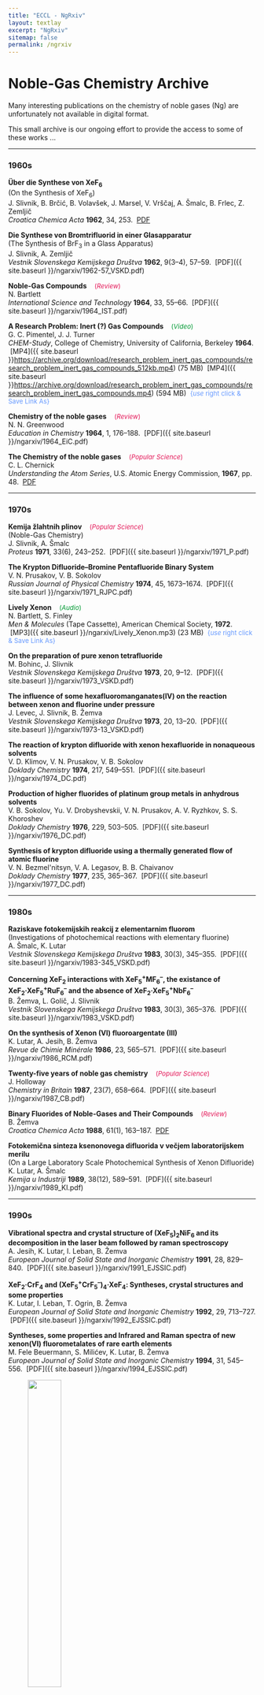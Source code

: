 ```yaml
---
title: "ECCL - NgRxiv"
layout: textlay
excerpt: "NgRxiv"
sitemap: false
permalink: /ngrxiv
---
```


# Noble-Gas Chemistry Archive

Many interesting publications on the chemistry of noble gases (Ng) are unfortunately not available in digital format. 

This small archive is our ongoing effort to provide the access to some of these works ...

<hr>

### 1960s

**Über die Synthese von XeF<sub>6</sub>**
<br>(On the Synthesis of XeF<sub>6</sub>)
<br>J. Slivnik, B. Brčić, B. Volavšek, J. Marsel, V. Vrščaj, A. Šmalc, B. Frlec, Z. Zemljič
<br>*Croatica Chemica Acta* **1962**, 34, 253. &nbsp;[PDF](https://pubweb.carnet.hr/ccacaa/wp-content/uploads/sites/182/2017/12/CCA_34_1962_253.pdf)

**Die Synthese von Bromtrifluorid in einer Glasapparatur**
<br>(The Synthesis of BrF<sub>3</sub> in a Glass Apparatus)
<br>J. Slivnik, A. Zemljič
<br>*Vestnik Slovenskega Kemijskega Društva* **1962**, 9(3–4), 57–59. &nbsp;[PDF]({{ site.baseurl }}/ngarxiv/1962-57_VSKD.pdf)

**Noble-Gas Compounds**   &nbsp;&nbsp;&nbsp;<font color="#e41959" size="-1">(<i>Review</i>)</font>
<br>N. Bartlett
<br>*International Science and Technology* **1964**, 33, 55–66. &nbsp;[PDF]({{ site.baseurl }}/ngarxiv/1964_IST.pdf)

**A Research Problem: Inert (?) Gas Compounds**   &nbsp;&nbsp;&nbsp;<font color="#009933" size="-1">(<i>Video</i>)</font>
<br>G. C. Pimentel, J. J. Turner
<br>*CHEM-Study*, College of Chemistry, University of California, Berkeley **1964**. &nbsp;[MP4]({{ site.baseurl }}https://archive.org/download/research_problem_inert_gas_compounds/research_problem_inert_gas_compounds_512kb.mp4) (75 MB) &nbsp;[MP4]({{ site.baseurl }}https://archive.org/download/research_problem_inert_gas_compounds/research_problem_inert_gas_compounds.mp4) (594 MB) &nbsp;<font color="#6699ff" size="-1">&#123;<i>use</i> right click & Save Link As&#125;</font>

**Chemistry of the noble gases**   &nbsp;&nbsp;&nbsp;<font color="#e41959" size="-1">(<i>Review</i>)</font>
<br>N. N. Greenwood
<br>*Education in Chemistry* **1964**, 1, 176–188. &nbsp;[PDF]({{ site.baseurl }}/ngarxiv/1964_EiC.pdf)

**The Chemistry of the noble gases**   &nbsp;&nbsp;&nbsp;<font color="#e41959" size="-1">(<i>Popular Science</i>)</font>
<br>C. L. Chernick
<br>*Understanding the Atom Series*, U.S. Atomic Energy Commission,  **1967**, pp. 48. &nbsp;[PDF](https://www.osti.gov/includes/opennet/includes/Understanding%20the%20Atom/The%20Chemistry%20of%20Noble%20Gases.pdf)

<hr>

### 1970s

**Kemija žlahtnih plinov**   &nbsp;&nbsp;&nbsp;<font color="#e41959" size="-1">(<i>Popular Science</i>)</font>
<br>(Noble-Gas Chemistry)
<br>J. Slivnik, A. Šmalc
<br>*Proteus* **1971**, 33(6), 243–252. &nbsp;[PDF]({{ site.baseurl }}/ngarxiv/1971_P.pdf)

**The Krypton Difluoride–Bromine Pentafluoride Binary System**
<br>V. N. Prusakov, V. B. Sokolov
<br>*Russian Journal of Physical Chemistry* **1974**, 45, 1673–1674. &nbsp;[PDF]({{ site.baseurl }}/ngarxiv/1971_RJPC.pdf)

**Lively Xenon**   &nbsp;&nbsp;&nbsp;<font color="#009933" size="-1">(<i>Audio</i>)</font>
<br>N. Bartlett, S. Finley
<br>*Men & Molecules* (Tape Cassette), American Chemical Society, **1972**. &nbsp;[MP3]({{ site.baseurl }}/ngarxiv/Lively_Xenon.mp3) (23 MB) &nbsp;<font color="#6699ff" size="-1">&#123;<i>use</i> right click & Save Link As&#125;</font>

**On the preparation of pure xenon tetrafluoride**
<br>M. Bohinc, J. Slivnik
<br>*Vestnik Slovenskega Kemijskega Društva* **1973**, 20, 9–12. &nbsp;[PDF]({{ site.baseurl }}/ngarxiv/1973_VSKD.pdf)

**The influence of some hexafluoromanganates(IV) on the reaction between xenon and fluorine under pressure**
<br>J. Levec, J. Slivnik, B. Žemva
<br>*Vestnik Slovenskega Kemijskega Društva* **1973**, 20, 13–20. &nbsp;[PDF]({{ site.baseurl }}/ngarxiv/1973-13_VSKD.pdf)

**The reaction of krypton difluoride with xenon hexafluoride in nonaqueous solvents**
<br>V. D. Klimov, V. N. Prusakov, V. B. Sokolov
<br>*Doklady Chemistry* **1974**, 217, 549–551. &nbsp;[PDF]({{ site.baseurl }}/ngarxiv/1974_DC.pdf)

**Production of higher fluorides of platinum group metals in anhydrous solvents**
<br>V. B. Sokolov, Yu. V. Drobyshevskii, V. N. Prusakov, A. V. Ryzhkov, S. S. Khoroshev
<br>*Doklady Chemistry* **1976**, 229, 503–505. &nbsp;[PDF]({{ site.baseurl }}/ngarxiv/1976_DC.pdf)

**Synthesis of krypton difluoride using a thermally generated flow of atomic fluorine**
<br>V. N. Bezmel'nitsyn, V. A. Legasov, B. B. Chaivanov
<br>*Doklady Chemistry* **1977**, 235, 365–367. &nbsp;[PDF]({{ site.baseurl }}/ngarxiv/1977_DC.pdf)

<hr>

### 1980s

**Raziskave fotokemijskih reakcij z elementarnim fluorom**
<br>(Investigations of photochemical reactions with elementary fluorine)
<br>A. Šmalc, K. Lutar
<br>*Vestnik Slovenskega Kemijskega Društva* **1983**, 30(3), 345–355. &nbsp;[PDF]({{ site.baseurl }}/ngarxiv/1983-345_VSKD.pdf)

**Concerning XeF<sub>2</sub> interactions with XeF<sub>5</sub><sup>+</sup>MF<sub>6</sub><sup>–</sup>, the existance of XeF<sub>2</sub>&#183;XeF<sub>5</sub><sup>+</sup>RuF<sub>6</sub><sup>–</sup> and the absence of XeF<sub>2</sub>&#183;XeF<sub>5</sub><sup>+</sup>NbF<sub>6</sub><sup>–</sup>**
<br>B. Žemva, L. Golič, J. Slivnik
<br>*Vestnik Slovenskega Kemijskega Društva* **1983**, 30(3), 365–376. &nbsp;[PDF]({{ site.baseurl }}/ngarxiv/1983_VSKD.pdf)

**On the synthesis of Xenon (VI) fluoroargentate (III)**
<br>K. Lutar, A. Jesih, B. Žemva
<br>*Revue de Chimie Minérale* **1986**, 23, 565–571. &nbsp;[PDF]({{ site.baseurl }}/ngarxiv/1986_RCM.pdf)

**Twenty-five years of noble gas chemistry**   &nbsp;&nbsp;&nbsp;<font color="#e41959" size="-1">(<i>Popular Science</i>)</font>
<br>J. Holloway 
<br>*Chemistry in Britain* **1987**, 23(7), 658–664. &nbsp;[PDF]({{ site.baseurl }}/ngarxiv/1987_CB.pdf)

**Binary Fluorides of Noble-Gases and Their Compounds**   &nbsp;&nbsp;&nbsp;<font color="#e41959" size="-1">(<i>Review</i>)</font>
<br>B. Žemva
<br>*Croatica Chemica Acta* **1988**, 61(1), 163–187. &nbsp;[PDF](https://hrcak.srce.hr/file/259460)

**Fotokemična sinteza ksenonovega difluorida v večjem laboratorijskem merilu**
<br>(On a Large Laboratory Scale Photochemical Synthesis of Xenon Difluoride)
<br>K. Lutar, A. Šmalc
<br>*Kemija u Industriji* **1989**, 38(12), 589–591. &nbsp;[PDF]({{ site.baseurl }}/ngarxiv/1989_KI.pdf)

<hr>

### 1990s

**Vibrational spectra and crystal structure of (XeF<sub>5</sub>)<sub>2</sub>NiF<sub>6</sub> and its decomposition in the laser beam followed by raman spectroscopy**
<br>A. Jesih, K. Lutar, I. Leban, B. Žemva
<br>*European Journal of Solid State and Inorganic Chemistry* **1991**, 28, 829–840. &nbsp;[PDF]({{ site.baseurl }}/ngarxiv/1991_EJSSIC.pdf)

**XeF<sub>2</sub>&#183;CrF<sub>4</sub> and (XeF<sub>5</sub><sup>+</sup>CrF<sub>5</sub><sup>–</sup>)<sub>4</sub>&#183;XeF<sub>4</sub>: Syntheses, crystal structures and some properties**
<br>K. Lutar, I. Leban, T. Ogrin, B. Žemva
<br>*European Journal of Solid State and Inorganic Chemistry* **1992**, 29, 713–727. &nbsp;[PDF]({{ site.baseurl }}/ngarxiv/1992_EJSSIC.pdf)

**Syntheses, some properties and Infrared and Raman spectra of new xenon(VI) fluorometalates of rare earth elements**
<br>M. Fele Beuermann, S. Milićev, K. Lutar, B. Žemva
<br>*European Journal of Solid State and Inorganic Chemistry* **1994**, 31, 545–556. &nbsp;[PDF]({{ site.baseurl }}/ngarxiv/1994_EJSSIC.pdf)

<figure>
<img src="{{ site.url }}{{ site.baseurl }}/images/NgRXeiv.png" width="40%">
</figure>
